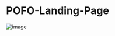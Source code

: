 # POFO-Landing-Page

![image](https://user-images.githubusercontent.com/80235375/175111435-4ce67dd9-eeb5-4a6c-abdb-517570c47bad.png)
